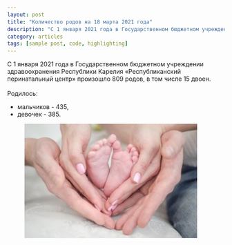 ```yaml
---
layout: post
title: "Количество родов на 18 марта 2021 года"
description: "С 1 января 2021 года в Государственном бюджетном учреждении здравоохранения Республики Карелия «Республиканский перинатальный центр»..."
category: articles
tags: [sample post, code, highlighting]
---
```


С 1 января 2021 года в Государственном бюджетном учреждении здравоохранения Республики Карелия «Республиканский перинатальный центр» произошло 809 родов, в том числе 15 двоен.  
&nbsp;  
Родилось:
* мальчиков - 435,
* девочек - 385.

<figure>
	<img src="/images/count_rodi.jpg">
</figure>
